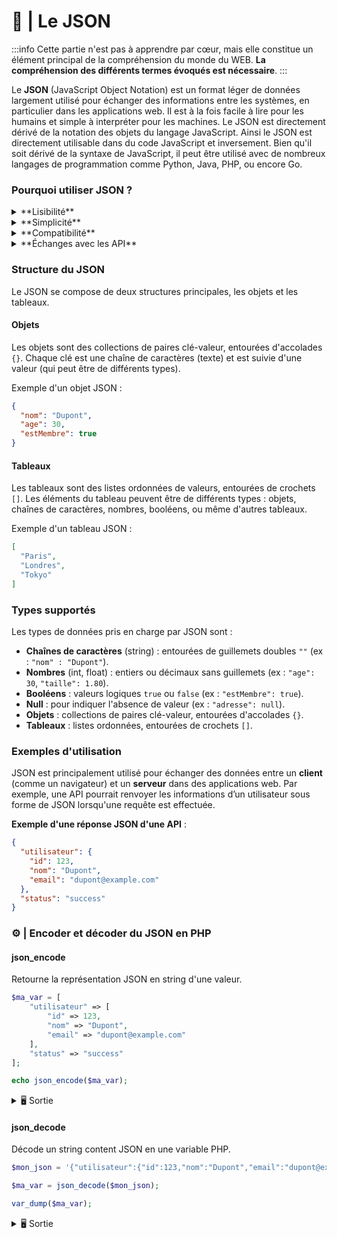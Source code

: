 # 📜 | Le JSON

:::info
Cette partie n'est pas à apprendre par cœur, mais elle constitue un élément principal de la compréhension du monde du WEB. **La compréhension des différents termes évoqués est nécessaire**.
:::

Le **JSON** (JavaScript Object Notation) est un format léger de données largement utilisé pour échanger des informations entre les systèmes, en particulier dans les applications web.
Il est à la fois facile à lire pour les humains et simple à interpréter pour les machines.
Le JSON est directement dérivé de la notation des objets du langage JavaScript. Ainsi le JSON est directement utilisable dans du code JavaScript et inversement.
Bien qu'il soit dérivé de la syntaxe de JavaScript, il peut être utilisé avec de nombreux langages de programmation comme Python, Java, PHP, ou encore Go.

### Pourquoi utiliser JSON ?

<details>
  <summary>**Lisibilité**</summary>

Le JSON est encodé en UTF-8 (c'est-à-dire pas en bytes comme 0xf6 0x3a). Sa syntaxe claire le rend facile à lire pour les humains.
</details>

<details>
  <summary>**Simplicité**</summary>

Moins verbeux que le XML, il est plus léger en termes de taille.

:::tip Le XML pour les curieux
```xml
<?xml version="1.0" encoding="UTF-8"?>

<shiporder orderid="889923" xmlns:xsi="http://www.w3.org/2001/XMLSchema-instance" xsi:noNamespaceSchemaLocation="shiporder.xsd">
  <orderperson>John Smith</orderperson>
  <shipto>
    <name>Ola Nordmann</name>
    <address>Langgt 23</address>
    <city>4000 Stavanger</city>
    <country>Norway</country>
  </shipto>
  <item>
    <title>Empire Burlesque</title>
    <note>Special Edition</note>
    <quantity>1</quantity>
    <price>10.90</price>
  </item>
  <item>
    <title>Hide your heart</title>
    <quantity>1</quantity>
    <price>9.90</price>
  </item>
</shiporder>
```
:::
</details>

<details>
  <summary>**Compatibilité**</summary>

JSON est pris en charge nativement par la plupart des langages de programmation modernes, facilitant ainsi son adoption dans divers contextes.
</details>

<details>
  <summary>**Échanges avec les API**</summary>

JSON est devenu le standard pour échanger des données dans les API web modernes.
</details>

### Structure du JSON

Le JSON se compose de deux structures principales, les objets et les tableaux.

#### Objets

Les objets sont des collections de paires clé-valeur, entourées d'accolades `{}`. Chaque clé est une chaîne de caractères (texte) et est suivie d'une valeur (qui peut être de différents types).

Exemple d'un objet JSON :
```json
{
  "nom": "Dupont",
  "age": 30,
  "estMembre": true
}
```

#### Tableaux

Les tableaux sont des listes ordonnées de valeurs, entourées de crochets `[]`. Les éléments du tableau peuvent être de différents types : objets, chaînes de caractères, nombres, booléens, ou même d'autres tableaux.

Exemple d'un tableau JSON :
```json
[
  "Paris",
  "Londres",
  "Tokyo"
]
```

### Types supportés

Les types de données pris en charge par JSON sont :

- **Chaînes de caractères** (string) : entourées de guillemets doubles `""` (ex : `"nom" : "Dupont"`).
- **Nombres** (int, float) : entiers ou décimaux sans guillemets (ex : `"age": 30`, `"taille": 1.80`).
- **Booléens** : valeurs logiques `true` ou `false` (ex : `"estMembre": true`).
- **Null** : pour indiquer l'absence de valeur (ex : `"adresse": null`).
- **Objets** : collections de paires clé-valeur, entourées d'accolades `{}`.
- **Tableaux** : listes ordonnées, entourées de crochets `[]`.

### Exemples d'utilisation

JSON est principalement utilisé pour échanger des données entre un **client** (comme un navigateur) et un **serveur** dans des applications web. Par exemple, une API pourrait renvoyer les informations d’un utilisateur sous forme de JSON lorsqu'une requête est effectuée.

**Exemple d'une réponse JSON d'une API** :
```json
{
  "utilisateur": {
    "id": 123,
    "nom": "Dupont",
    "email": "dupont@example.com"
  },
  "status": "success"
}
```

### ⚙️ | Encoder et décoder du JSON en PHP

#### json_encode

Retourne la représentation JSON en string d'une valeur.

```php
$ma_var = [
    "utilisateur" => [
        "id" => 123,
        "nom" => "Dupont",
        "email" => "dupont@example.com"
    ],
    "status" => "success"
];

echo json_encode($ma_var);
```

<details>
    <summary>🖥️ Sortie</summary>
```json
{"utilisateur":{"id":123,"nom":"Dupont","email":"dupont@example.com"},"status":"success"}
```
</details>

#### json_decode

Décode un string content JSON en une variable PHP.

```php
$mon_json = '{"utilisateur":{"id":123,"nom":"Dupont","email":"dupont@example.com"},"status":"success"}';

$ma_var = json_decode($mon_json);

var_dump($ma_var);
```

<details>
    <summary>🖥️ Sortie</summary>
```
object(stdClass)#2 (2) {
  ["utilisateur"]=>
  object(stdClass)#1 (3) {
    ["id"]=>
    int(123)
    ["nom"]=>
    string(6) "Dupont"
    ["email"]=>
    string(18) "dupont@example.com"
  }
  ["status"]=>
  string(7) "success"
}
```
</details>